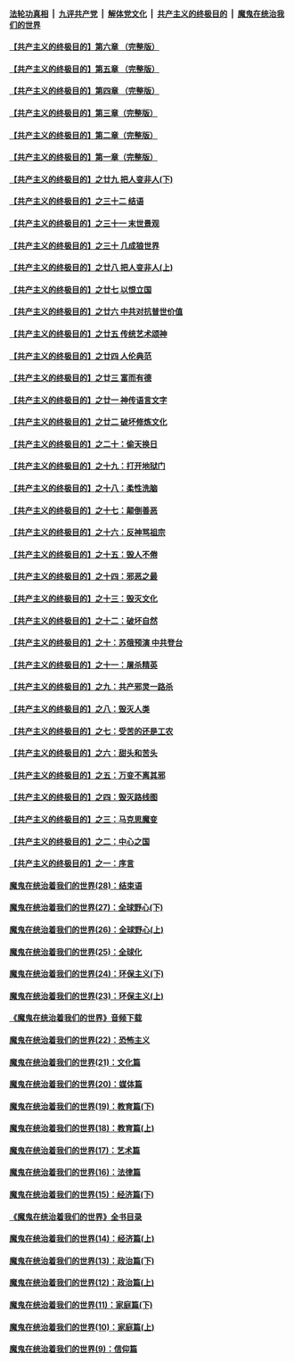 ####  [法轮功真相](../../../../basic/blob/master/README.md?t=04301501) &nbsp;|&nbsp; [九评共产党](../../../../9ping.md/blob/master/README.md?t=04301501) &nbsp;|&nbsp; [解体党文化](../../../../jtdwh.md/blob/master/README.md?t=04301501)  &nbsp;|&nbsp; [共产主义的终极目的](../../../../gczydzjmd.md/blob/master/README.md?t=04301501) &nbsp;|&nbsp; [魔鬼在统治我们的世界](../../../../mgztzwmdsj.md/blob/master/README.md?t=04301501) 

#### [【共产主义的终极目的】第六章 （完整版）](../pages/nsc422/n11428913.md?t=04301501) 

#### [【共产主义的终极目的】第五章 （完整版）](../pages/nsc422/n11428912.md?t=04301501) 

#### [【共产主义的终极目的】第四章 （完整版）](../pages/nsc422/n11428907.md?t=04301501) 

#### [【共产主义的终极目的】第三章（完整版）](../pages/nsc422/n11428848.md?t=04301501) 

#### [【共产主义的终极目的】第二章（完整版）](../pages/nsc422/n11428831.md?t=04301501) 

#### [【共产主义的终极目的】第一章（完整版）](../pages/nsc422/n11417651.md?t=04301501) 

#### [【共产主义的终极目的】之廿九 把人变非人(下)](../pages/nsc422/n11344140.md?t=04301501) 

#### [【共产主义的终极目的】之三十二 结语](../pages/nsc422/n11360535.md?t=04301501) 

#### [【共产主义的终极目的】之三十一 末世景观](../pages/nsc422/n11351129.md?t=04301501) 

#### [【共产主义的终极目的】之三十 几成狼世界](../pages/nsc422/n11348280.md?t=04301501) 

#### [【共产主义的终极目的】之廿八 把人变非人(上)](../pages/nsc422/n11340492.md?t=04301501) 

#### [【共产主义的终极目的】之廿七 以恨立国](../pages/nsc422/n11336944.md?t=04301501) 

#### [【共产主义的终极目的】之廿六 中共对抗普世价值](../pages/nsc422/n11324785.md?t=04301501) 

#### [【共产主义的终极目的】之廿五 传统艺术颂神](../pages/nsc422/n11296396.md?t=04301501) 

#### [【共产主义的终极目的】之廿四 人伦典范](../pages/nsc422/n11296397.md?t=04301501) 

#### [【共产主义的终极目的】之廿三 富而有德](../pages/nsc422/n11283598.md?t=04301501) 

#### [【共产主义的终极目的】之廿一 神传语言文字](../pages/nsc422/n11263265.md?t=04301501) 

#### [【共产主义的终极目的】之廿二 破坏修炼文化](../pages/nsc422/n11245728.md?t=04301501) 

#### [【共产主义的终极目的】之二十：偷天换日](../pages/nsc422/n11238846.md?t=04301501) 

#### [【共产主义的终极目的】之十九：打开地狱门](../pages/nsc422/n11206376.md?t=04301501) 

#### [【共产主义的终极目的】之十八：柔性洗脑](../pages/nsc422/n11199994.md?t=04301501) 

#### [【共产主义的终极目的】之十七：颠倒善恶](../pages/nsc422/n11179782.md?t=04301501) 

#### [【共产主义的终极目的】之十六：反神骂祖宗](../pages/nsc422/n11166798.md?t=04301501) 

#### [【共产主义的终极目的】之十五：毁人不倦](../pages/nsc422/n11166792.md?t=04301501) 

#### [【共产主义的终极目的】之十四：邪恶之最](../pages/nsc422/n11150249.md?t=04301501) 

#### [【共产主义的终极目的】之十三：毁灭文化](../pages/nsc422/n11135227.md?t=04301501) 

#### [【共产主义的终极目的】之十二：破坏自然](../pages/nsc422/n11135214.md?t=04301501) 

#### [【共产主义的终极目的】之十：苏俄预演 中共登台](../pages/nsc422/n11118424.md?t=04301501) 

#### [【共产主义的终极目的】之十一：屠杀精英](../pages/nsc422/n11118442.md?t=04301501) 

#### [【共产主义的终极目的】之九：共产邪灵一路杀](../pages/nsc422/n11114139.md?t=04301501) 

#### [【共产主义的终极目的】之八：毁灭人类](../pages/nsc422/n11108503.md?t=04301501) 

#### [【共产主义的终极目的】之七：受苦的还是工农](../pages/nsc422/n11101809.md?t=04301501) 

#### [【共产主义的终极目的】之六：甜头和苦头](../pages/nsc422/n11096971.md?t=04301501) 

#### [【共产主义的终极目的】之五：万变不离其邪](../pages/nsc422/n11091285.md?t=04301501) 

#### [【共产主义的终极目的】之四：毁灭路线图](../pages/nsc422/n11086284.md?t=04301501) 

#### [【共产主义的终极目的】之三：马克思魔变](../pages/nsc422/n11061941.md?t=04301501) 

#### [【共产主义的终极目的】之二：中心之国](../pages/nsc422/n11047728.md?t=04301501) 

#### [【共产主义的终极目的】之一：序言](../pages/nsc422/n11086077.md?t=04301501) 

#### [魔鬼在统治着我们的世界(28)：结束语](../pages/nsc422/n10936246.md?t=04301501) 

#### [魔鬼在统治着我们的世界(27)：全球野心(下)](../pages/nsc422/n10928319.md?t=04301501) 

#### [魔鬼在统治着我们的世界(26)：全球野心(上)](../pages/nsc422/n10900318.md?t=04301501) 

#### [魔鬼在统治着我们的世界(25)：全球化](../pages/nsc422/n10788205.md?t=04301501) 

#### [魔鬼在统治着我们的世界(24)：环保主义(下)](../pages/nsc422/n10695307.md?t=04301501) 

#### [魔鬼在统治着我们的世界(23)：环保主义(上)](../pages/nsc422/n10688613.md?t=04301501) 

#### [《魔鬼在统治着我们的世界》音频下载](../pages/nsc422/n10635553.md?t=04301501) 

#### [魔鬼在统治着我们的世界(22)：恐怖主义](../pages/nsc422/n10614727.md?t=04301501) 

#### [魔鬼在统治着我们的世界(21)：文化篇](../pages/nsc422/n10597706.md?t=04301501) 

#### [魔鬼在统治着我们的世界(20)：媒体篇](../pages/nsc422/n10586579.md?t=04301501) 

#### [魔鬼在统治着我们的世界(19)：教育篇(下)](../pages/nsc422/n10564808.md?t=04301501) 

#### [魔鬼在统治着我们的世界(18)：教育篇(上)](../pages/nsc422/n10526970.md?t=04301501) 

#### [魔鬼在统治着我们的世界(17)：艺术篇](../pages/nsc422/n10499093.md?t=04301501) 

#### [魔鬼在统治着我们的世界(16)：法律篇](../pages/nsc422/n10485969.md?t=04301501) 

#### [魔鬼在统治着我们的世界(15)：经济篇(下)](../pages/nsc422/n10469975.md?t=04301501) 

#### [《魔鬼在统治着我们的世界》全书目录](../pages/nsc422/n10464261.md?t=04301501) 

#### [魔鬼在统治着我们的世界(14)：经济篇(上)](../pages/nsc422/n10457370.md?t=04301501) 

#### [魔鬼在统治着我们的世界(13)：政治篇(下)](../pages/nsc422/n10448270.md?t=04301501) 

#### [魔鬼在统治着我们的世界(12)：政治篇(上)](../pages/nsc422/n10444576.md?t=04301501) 

#### [魔鬼在统治着我们的世界(11)：家庭篇(下)](../pages/nsc422/n10440961.md?t=04301501) 

#### [魔鬼在统治着我们的世界(10)：家庭篇(上)](../pages/nsc422/n10435448.md?t=04301501) 

#### [魔鬼在统治着我们的世界(9)：信仰篇](../pages/nsc422/n10432159.md?t=04301501) 

